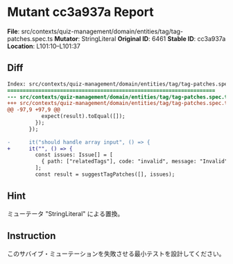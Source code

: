 # Mutant cc3a937a Report

**File**: src/contexts/quiz-management/domain/entities/tag/tag-patches.spec.ts
**Mutator**: StringLiteral
**Original ID**: 6461
**Stable ID**: cc3a937a
**Location**: L101:10–L101:37

## Diff

```diff
Index: src/contexts/quiz-management/domain/entities/tag/tag-patches.spec.ts
===================================================================
--- src/contexts/quiz-management/domain/entities/tag/tag-patches.spec.ts	original
+++ src/contexts/quiz-management/domain/entities/tag/tag-patches.spec.ts	mutated #6461
@@ -97,9 +97,9 @@
           expect(result).toEqual([]);
         });
       });
 
-      it("should handle array input", () => {
+      it("", () => {
         const issues: Issue[] = [
           { path: ["relatedTags"], code: "invalid", message: "Invalid" },
         ];
         const result = suggestTagPatches([], issues);
```

## Hint

ミューテータ "StringLiteral" による置換。

## Instruction

このサバイブ・ミューテーションを失敗させる最小テストを設計してください。
